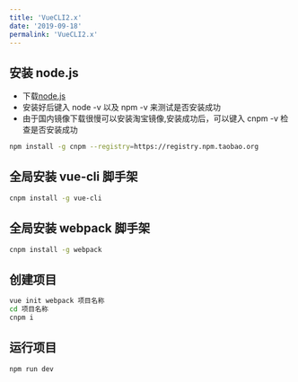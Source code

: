 ```yaml
---
title: 'VueCLI2.x'
date: '2019-09-18'
permalink: 'VueCLI2.x'
---
```


## 安装 node.js

-   下载[node.js](https://nodejs.org/en/)
-   安装好后键入 node -v 以及 npm -v 来测试是否安装成功
-   由于国内镜像下载很慢可以安装淘宝镜像,安装成功后，可以键入 cnpm -v 检查是否安装成功

```sh
npm install -g cnpm --registry=https://registry.npm.taobao.org
```

## 全局安装 vue-cli 脚手架

```sh
cnpm install -g vue-cli
```

## 全局安装 webpack 脚手架

```sh
cnpm install -g webpack
```

## 创建项目

```sh
vue init webpack 项目名称
cd 项目名称
cnpm i
```

## 运行项目

```sh
npm run dev
```
